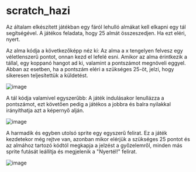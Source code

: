 # scratch_hazi

Az általam elkészített játékban egy fáról lehulló almákat kell elkapni egy tál segítségével.
A játékos feladata, hogy 25 almát összeszedjen. Ha ezt eléri, nyert.

Az alma kódja a következőképp néz ki:
Az alma a x tengelyen felvesz egy véletlenszerű pontot, onnan kezd el lefelé esni. 
Amikor az alma érintkezik a tállal, egy koppanó hangot ad ki, valamint a pontszámot megnöveli eggyel. 
Abban az esetben, ha a pontszám eléri a szükséges 25-öt, jelzi, hogy sikeresen teljesítettük a küldetést. 

![image](https://user-images.githubusercontent.com/82056989/156264922-795860a7-e8a0-41d3-afd8-127aaca2b58a.png)

A tál kódja valamivel egyszerűbb:
A játék indulásakor lenullázza a pontszámot, ezt követően pedig a játékos a jobbra és balra nyilakkal irányíthatja azt a képernyő alján.

![image](https://user-images.githubusercontent.com/82056989/156265475-46a82b91-ed10-4a9e-b1d5-3489e9576dd3.png)

A harmadik és egyben utolsó sprite egy egyszerű felirat.
Ez a játék kezdetekor még rejtve van, azonban mikor elérjük a szükséges 25 pontot és az almához tartozó kódtól megkapja a jelzést
a győzelemről, minden más sprite futását leállítja és megjelenik a "Nyertél!" felirat.

![image](https://user-images.githubusercontent.com/82056989/156265702-3c5a46ad-2ee0-4477-b5db-8eb7c09405b5.png)

